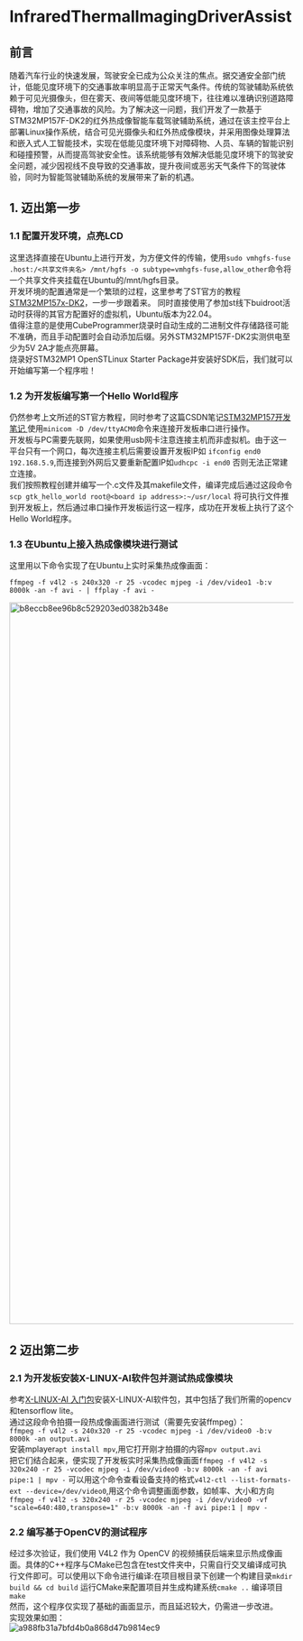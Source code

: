 # InfraredThermalImagingDriverAssist  
## 前言  
随着汽车行业的快速发展，驾驶安全已成为公众关注的焦点。据交通安全部门统计，低能见度环境下的交通事故率明显高于正常天气条件。传统的驾驶辅助系统依赖于可见光摄像头，但在雾天、夜间等低能见度环境下，往往难以准确识别道路障碍物，增加了交通事故的风险。为了解决这一问题，我们开发了一款基于STM32MP157F-DK2的红外热成像智能车载驾驶辅助系统，通过在该主控平台上部署Linux操作系统，结合可见光摄像头和红外热成像模块，并采用图像处理算法和嵌入式人工智能技术，实现在低能见度环境下对障碍物、人员、车辆的智能识别和碰撞预警，从而提高驾驶安全性。该系统能够有效解决低能见度环境下的驾驶安全问题，减少因视线不良导致的交通事故，提升夜间或恶劣天气条件下的驾驶体验，同时为智能驾驶辅助系统的发展带来了新的机遇。  
## 1. 迈出第一步
### 1.1 配置开发环境，点亮LCD  
这里选择直接在Ubuntu上进行开发，为方便文件的传输，使用```sudo vmhgfs-fuse .host:/<共享文件夹名> /mnt/hgfs -o subtype=vmhgfs-fuse,allow_other```命令将一个共享文件夹挂载在Ubuntu的/mnt/hgfs目录。  
开发环境的配置通常是一个繁琐的过程，这里参考了ST官方的教程 [STM32MP157x-DK2](https://wiki.stmicroelectronics.cn/stm32mpu/wiki/Getting_started/STM32MP1_boards/STM32MP157x-DK2/Develop_on_Arm%C2%AE_Cortex%C2%AE-A7 )，一步一步跟着来。 
同时直接使用了参加st线下buidroot活动时获得的其官方配置好的虚拟机，Ubuntu版本为22.04。  
值得注意的是使用CubeProgrammer烧录时自动生成的二进制文件存储路径可能不准确，而且手动配置时会自动添加后缀。另外STM32MP157F-DK2实测供电至少为5V 2A才能点亮屏幕。  
烧录好STM32MP1 OpenSTLinux Starter Package并安装好SDK后，我们就可以开始编写第一个程序啦！  

### 1.2 为开发板编写第一个Hello World程序  
仍然参考上文所述的ST官方教程，同时参考了这篇CSDN笔记[STM32MP157开发笔记 ](https://mculover666.blog.csdn.net/article/details/121952359?spm=1001.2101.3001.6650.2&utm_medium=distribute.pc_relevant.none-task-blog-2%7Edefault%7ECTRLIST%7ERate-2-121952359-blog-121969843.235%5Ev43%5Epc_blog_bottom_relevance_base5&depth_1-utm_source=distribute.pc_relevant.none-task-blog-2%7Edefault%7ECTRLIST%7ERate-2-121952359-blog-121969843.235%5Ev43%5Epc_blog_bottom_relevance_base5&utm_relevant_index=5) 使用```minicom -D /dev/ttyACM0```命令来连接开发板串口进行操作。  
开发板与PC需要先联网，如果使用usb网卡注意连接主机而非虚拟机。由于这一平台只有一个网口，每次连接主机后需要设置开发板IP如 ```ifconfig end0 192.168.5.9```,而连接到外网后又要重新配置IP如```udhcpc -i end0``` 否则无法正常建立连接。     
我们按照教程创建并编写一个.c文件及其makefile文件，编译完成后通过这段命令 ```scp gtk_hello_world root@<board ip address>:~/usr/local``` 将可执行文件推到开发板上，然后通过串口操作开发板运行这一程序，成功在开发板上执行了这个Hello World程序。  

### 1.3 在Ubuntu上接入热成像模块进行测试  
这里用以下命令实现了在Ubuntu上实时采集热成像画面：  
```
ffmpeg -f v4l2 -s 240x320 -r 25 -vcodec mjpeg -i /dev/video1 -b:v 8000k -an -f avi - | ffplay -f avi -
``` 
<img width="1280" alt="b8eccb8ee96b8c529203ed0382b348e" src="https://github.com/LegionMay/InfraredThermalImagingDriverAssist/assets/110379545/faec65d4-2e47-4bcd-a5f9-2a2573ada848">  

## 2 迈出第二步
### 2.1 为开发板安装X-LINUX-AI软件包并测试热成像模块    
参考[X-LINUX-AI 入门包](https://wiki.st.com/stm32mpu/wiki/X-LINUX-AI_Starter_package)安装X-LINUX-AI软件包，其中包括了我们所需的opencv和tensorflow lite。  
通过这段命令拍摄一段热成像画面进行测试（需要先安装ffmpeg）：  
```ffmpeg -f v4l2 -s 240x320 -r 25 -vcodec mjpeg -i /dev/video0 -b:v 8000k -an output.avi```  
安装mplayer```apt install mpv```,用它打开刚才拍摄的内容```mpv output.avi```  
把它们结合起来，便实现了开发板实时采集热成像画面```ffmpeg -f v4l2 -s 320x240 -r 25 -vcodec mjpeg -i /dev/video0 -b:v 8000k -an -f avi pipe:1 | mpv -``` 
可以用这个命令查看设备支持的格式```v4l2-ctl --list-formats-ext --device=/dev/video0```,用这个命令调整画面参数，如帧率、大小和方向```ffmpeg -f v4l2 -s 320x240 -r 25 -vcodec mjpeg -i /dev/video0 -vf "scale=640:480,transpose=1" -b:v 8000k -an -f avi pipe:1 | mpv -```   

### 2.2 编写基于OpenCV的测试程序  
经过多次验证，我们使用 V4L2 作为 OpenCV 的视频捕获后端来显示热成像画面。具体的C++程序与CMake已包含在test文件夹中，只需自行交叉编译成可执行文件即可。可以使用以下命令进行编译:在项目根目录下创建一个构建目录```mkdir build && cd build``` 运行CMake来配置项目并生成构建系统```cmake ..``` 编译项目```make```  
然而，这个程序仅实现了基础的画面显示，而且延迟较大，仍需进一步改进。  
实现效果如图：  
![a988fb31a7bfd4b0a868d47b9814ec9](https://github.com/LegionMay/InfraredThermalImagingDriverAssist/assets/110379545/73b2b35f-daaa-4281-9eeb-fc27b8a425dd)




